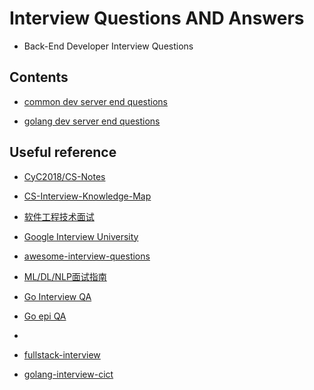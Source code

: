 # Interview Questions AND Answers

- Back-End Developer Interview Questions 

## Contents 

- [common dev server end questions](docs/common-dev-server-end-questions.md)

- [golang dev server end questions](docs/golang-dev-server-end-questions.md)

## Useful reference 

- [CyC2018/CS-Notes](https://github.com/CyC2018/CS-Notes)

- [CS-Interview-Knowledge-Map](https://github.com/InterviewMap/CS-Interview-Knowledge-Map)

- [软件工程技术面试](https://github.com/kdn251/interviews/blob/master/README-zh-cn.md)
	
- [Google Interview University](https://github.com/jwasham/coding-interview-university/blob/master/translations/README-cn.md)

- [awesome-interview-questions](https://github.com/MaximAbramchuck/awesome-interview-questions)

- [ML/DL/NLP面试指南](https://github.com/imhuay/Algorithm_Interview_Notes-Chinese)

- [Go Interview QA](https://goquiz.github.io/)

- [Go epi QA](https://github.com/mrekucci/epi)
-
- [fullstack-interview](https://github.com/neal1991/fullstack-interview)

- [golang-interview-cict](https://github.com/ru-lai/golang-interview)
